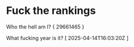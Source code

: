 # Fuck the rankings

Who the hell am I?
{ 29661465 }

What fucking year is it?
[ 2025-04-14T16:03:20Z ]
